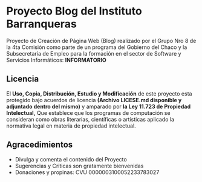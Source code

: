 # Proyecto Blog del Instituto Barranqueras 
Proyecto de Creación de Página Web (Blog) realizado por el Grupo Nro 8 de la 4ta Comisión como parte de un programa del Gobierno del Chaco y la Subsecretaría de Empleo para la formación en el sector de Software y Servicios Informáticos: **INFORMATORIO**

## Licencia
El **Uso, Copia, Distribución, Estudio y Modificación** de este proyecto esta protegido bajo acuerdos de licencia **(Archivo LICESE.md disponible y adjuntado dentro del mismo)** y amparado por **la Ley 11.723 de Propiedad Intelectual,** Que establece que los programas de computación se consideran como obras literarias, científicas o artísticas aplicado la normativa legal en materia de propiedad intelectual.

## Agracedimientos
* Divulga y comenta el contenido del Proyecto
* Sugerencias y Criticas son gratamente bienvenidas
* Donaciones y propinas: CVU 0000003100052233783027
